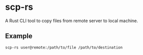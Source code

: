 # scp-rs

A Rust CLI tool to copy files from remote server to local machine.

## Example

```bash
scp-rs user@remote:/path/to/file /path/to/destination
```
